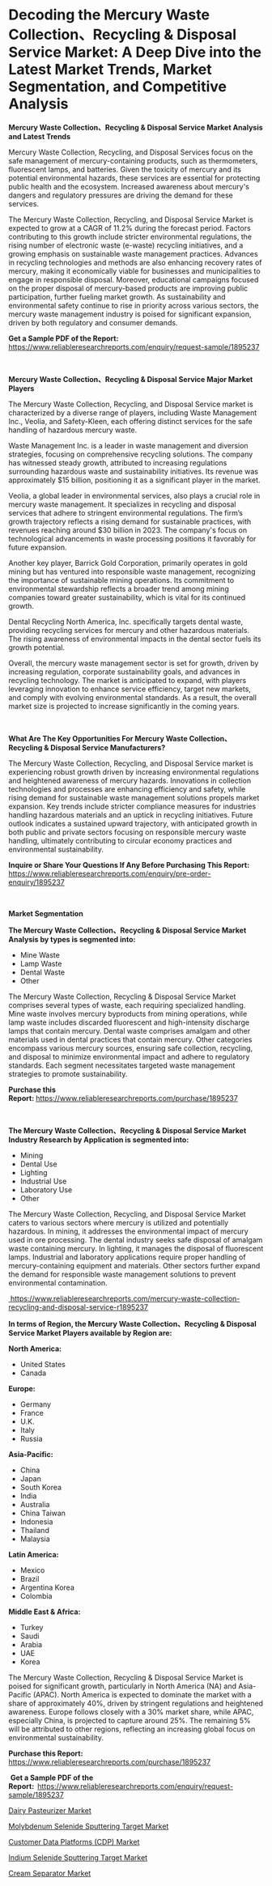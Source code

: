 <p><h1>Decoding the Mercury Waste Collection、Recycling & Disposal Service Market: A Deep Dive into the Latest Market Trends, Market Segmentation, and Competitive Analysis</h1></p><p><strong>Mercury Waste Collection、Recycling & Disposal Service Market Analysis and Latest Trends</strong></p>
<p><p>Mercury Waste Collection, Recycling, and Disposal Services focus on the safe management of mercury-containing products, such as thermometers, fluorescent lamps, and batteries. Given the toxicity of mercury and its potential environmental hazards, these services are essential for protecting public health and the ecosystem. Increased awareness about mercury's dangers and regulatory pressures are driving the demand for these services.</p><p>The Mercury Waste Collection, Recycling, and Disposal Service Market is expected to grow at a CAGR of 11.2% during the forecast period. Factors contributing to this growth include stricter environmental regulations, the rising number of electronic waste (e-waste) recycling initiatives, and a growing emphasis on sustainable waste management practices. Advances in recycling technologies and methods are also enhancing recovery rates of mercury, making it economically viable for businesses and municipalities to engage in responsible disposal. Moreover, educational campaigns focused on the proper disposal of mercury-based products are improving public participation, further fueling market growth. As sustainability and environmental safety continue to rise in priority across various sectors, the mercury waste management industry is poised for significant expansion, driven by both regulatory and consumer demands.</p></p>
<p><strong>Get a Sample PDF of the Report:&nbsp;</strong> <a href="https://www.reliableresearchreports.com/enquiry/request-sample/1895237?utm_campaign=5&utm_medium=2&utm_source=Github&utm_content=ia&utm_term=24102024&utm_id=mercury-waste-collectionrecycling-disposal-service">https://www.reliableresearchreports.com/enquiry/request-sample/1895237</a></p>
<p>&nbsp;</p>
<p><strong>Mercury Waste Collection、Recycling & Disposal Service Major Market Players</strong></p>
<p><p>The Mercury Waste Collection, Recycling, and Disposal Service market is characterized by a diverse range of players, including Waste Management Inc., Veolia, and Safety-Kleen, each offering distinct services for the safe handling of hazardous mercury waste.</p><p>Waste Management Inc. is a leader in waste management and diversion strategies, focusing on comprehensive recycling solutions. The company has witnessed steady growth, attributed to increasing regulations surrounding hazardous waste and sustainability initiatives. Its revenue was approximately $15 billion, positioning it as a significant player in the market.</p><p>Veolia, a global leader in environmental services, also plays a crucial role in mercury waste management. It specializes in recycling and disposal services that adhere to stringent environmental regulations. The firm’s growth trajectory reflects a rising demand for sustainable practices, with revenues reaching around $30 billion in 2023. The company's focus on technological advancements in waste processing positions it favorably for future expansion.</p><p>Another key player, Barrick Gold Corporation, primarily operates in gold mining but has ventured into responsible waste management, recognizing the importance of sustainable mining operations. Its commitment to environmental stewardship reflects a broader trend among mining companies toward greater sustainability, which is vital for its continued growth.</p><p>Dental Recycling North America, Inc. specifically targets dental waste, providing recycling services for mercury and other hazardous materials. The rising awareness of environmental impacts in the dental sector fuels its growth potential.</p><p>Overall, the mercury waste management sector is set for growth, driven by increasing regulation, corporate sustainability goals, and advances in recycling technology. The market is anticipated to expand, with players leveraging innovation to enhance service efficiency, target new markets, and comply with evolving environmental standards. As a result, the overall market size is projected to increase significantly in the coming years.</p></p>
<p>&nbsp;</p>
<p><strong>What Are The Key Opportunities For Mercury Waste Collection、Recycling & Disposal Service Manufacturers?</strong></p>
<p><p>The Mercury Waste Collection, Recycling, and Disposal Service market is experiencing robust growth driven by increasing environmental regulations and heightened awareness of mercury hazards. Innovations in collection technologies and processes are enhancing efficiency and safety, while rising demand for sustainable waste management solutions propels market expansion. Key trends include stricter compliance measures for industries handling hazardous materials and an uptick in recycling initiatives. Future outlook indicates a sustained upward trajectory, with anticipated growth in both public and private sectors focusing on responsible mercury waste handling, ultimately contributing to circular economy practices and environmental sustainability.</p></p>
<p><strong>Inquire or Share Your Questions If Any Before Purchasing This Report:</strong> <a href="https://www.reliableresearchreports.com/enquiry/pre-order-enquiry/1895237?utm_campaign=5&utm_medium=2&utm_source=Github&utm_content=ia&utm_term=24102024&utm_id=mercury-waste-collectionrecycling-disposal-service">https://www.reliableresearchreports.com/enquiry/pre-order-enquiry/1895237</a></p>
<p>&nbsp;</p>
<p><strong>Market Segmentation</strong></p>
<p><strong>The Mercury Waste Collection、Recycling & Disposal Service Market Analysis by types is segmented into:</strong></p>
<p><ul><li>Mine Waste</li><li>Lamp Waste</li><li>Dental Waste</li><li>Other</li></ul></p>
<p><p>The Mercury Waste Collection, Recycling & Disposal Service Market comprises several types of waste, each requiring specialized handling. Mine waste involves mercury byproducts from mining operations, while lamp waste includes discarded fluorescent and high-intensity discharge lamps that contain mercury. Dental waste comprises amalgam and other materials used in dental practices that contain mercury. Other categories encompass various mercury sources, ensuring safe collection, recycling, and disposal to minimize environmental impact and adhere to regulatory standards. Each segment necessitates targeted waste management strategies to promote sustainability.</p></p>
<p><strong>Purchase this Report:&nbsp;</strong><a href="https://www.reliableresearchreports.com/purchase/1895237?utm_campaign=5&utm_medium=2&utm_source=Github&utm_content=ia&utm_term=24102024&utm_id=mercury-waste-collectionrecycling-disposal-service">https://www.reliableresearchreports.com/purchase/1895237</a></p>
<p>&nbsp;</p>
<p><strong>The Mercury Waste Collection、Recycling & Disposal Service Market Industry Research by Application is segmented into:</strong></p>
<p><ul><li>Mining</li><li>Dental Use</li><li>Lighting</li><li>Industrial Use</li><li>Laboratory Use</li><li>Other</li></ul></p>
<p><p>The Mercury Waste Collection, Recycling, and Disposal Service Market caters to various sectors where mercury is utilized and potentially hazardous. In mining, it addresses the environmental impact of mercury used in ore processing. The dental industry seeks safe disposal of amalgam waste containing mercury. In lighting, it manages the disposal of fluorescent lamps. Industrial and laboratory applications require proper handling of mercury-containing equipment and materials. Other sectors further expand the demand for responsible waste management solutions to prevent environmental contamination.</p></p>
<p><a href="https://www.reliableresearchreports.com/mercury-waste-collection-recycling-and-disposal-service-r1895237?utm_campaign=5&utm_medium=2&utm_source=Github&utm_content=ia&utm_term=24102024&utm_id=mercury-waste-collectionrecycling-disposal-service">&nbsp;https://www.reliableresearchreports.com/mercury-waste-collection-recycling-and-disposal-service-r1895237</a></p>
<p><strong>In terms of Region, the Mercury Waste Collection、Recycling & Disposal Service Market Players available by Region are:</strong></p>
<p>
    <p> <strong> North America: </strong>
        <ul>
            <li>United States</li>
            <li>Canada</li>
        </ul>
        </p> 
    <p> <strong> Europe: </strong>
        <ul>
            <li>Germany</li>
            <li>France</li>
            <li>U.K.</li>
            <li>Italy</li>
            <li>Russia</li>
        </ul>
        </p> 
    <p> <strong> Asia-Pacific: </strong>
        <ul>
            <li>China</li>
            <li>Japan</li>
            <li>South Korea</li>
            <li>India</li>
            <li>Australia</li>
            <li>China Taiwan</li>
            <li>Indonesia</li>
            <li>Thailand</li>
            <li>Malaysia</li>
        </ul>
        </p> 
    <p> <strong> Latin America: </strong>
        <ul>
            <li>Mexico</li>
            <li>Brazil</li>
            <li>Argentina Korea</li>
            <li>Colombia</li>
        </ul>
        </p> 
    <p> <strong> Middle East & Africa: </strong>
        <ul>
            <li>Turkey</li>
            <li>Saudi</li>
            <li>Arabia</li>
            <li>UAE</li>
            <li>Korea</li>
        </ul>
    </p>
    </p>
<p><p>The Mercury Waste Collection, Recycling & Disposal Service Market is poised for significant growth, particularly in North America (NA) and Asia-Pacific (APAC). North America is expected to dominate the market with a share of approximately 40%, driven by stringent regulations and heightened awareness. Europe follows closely with a 30% market share, while APAC, especially China, is projected to capture around 25%. The remaining 5% will be attributed to other regions, reflecting an increasing global focus on environmental sustainability.</p></p>
<p><strong>Purchase this Report: </strong><a href="https://www.reliableresearchreports.com/purchase/1895237?utm_campaign=5&utm_medium=2&utm_source=Github&utm_content=ia&utm_term=24102024&utm_id=mercury-waste-collectionrecycling-disposal-service">https://www.reliableresearchreports.com/purchase/1895237</a></p>
<p>&nbsp;<strong>Get a Sample PDF of the Report:&nbsp;&nbsp;</strong><a href="https://www.reliableresearchreports.com/enquiry/request-sample/1895237?utm_campaign=5&utm_medium=2&utm_source=Github&utm_content=ia&utm_term=24102024&utm_id=mercury-waste-collectionrecycling-disposal-service">https://www.reliableresearchreports.com/enquiry/request-sample/1895237</a></p>
<p><strong></strong></p>
<p><p><a href="https://issuu.com/reportprime-2/docs/dairy-pasteurizer-market-size-2030._4ad54a86a99817?utm_campaign=5&utm_medium=2&utm_source=Github&utm_content=ia&utm_term=24102024&utm_id=mercury-waste-collectionrecycling-disposal-service">Dairy Pasteurizer Market</a></p><p><a href="https://www.linkedin.com/pulse/molybdenum-selenide-sputtering-target-market-regional-fcl9f?utm_campaign=5&utm_medium=2&utm_source=Github&utm_content=ia&utm_term=24102024&utm_id=mercury-waste-collectionrecycling-disposal-service">Molybdenum Selenide Sputtering Target Market</a></p><p><a href="https://github.com/sumonsky0m/Market-Research-Report-List-1/blob/main/customer-data-platforms-cdp-market.md?utm_campaign=5&utm_medium=2&utm_source=Github&utm_content=ia&utm_term=24102024&utm_id=mercury-waste-collectionrecycling-disposal-service">Customer Data Platforms (CDP) Market</a></p><p><a href="https://www.linkedin.com/pulse/indium-selenide-sputtering-target-market-industry-landscape-hd9rf?utm_campaign=5&utm_medium=2&utm_source=Github&utm_content=ia&utm_term=24102024&utm_id=mercury-waste-collectionrecycling-disposal-service">Indium Selenide Sputtering Target Market</a></p><p><a href="https://issuu.com/reportprime-2/docs/cream-separator-market-size-2030.pp_d9c9f8fc6387d3?utm_campaign=5&utm_medium=2&utm_source=Github&utm_content=ia&utm_term=24102024&utm_id=mercury-waste-collectionrecycling-disposal-service">Cream Separator Market</a></p></p>